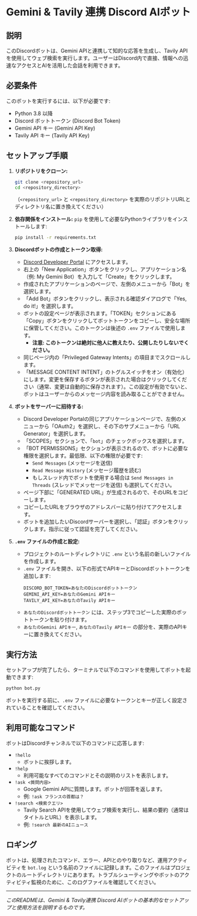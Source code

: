 # Gemini & Tavily 連携 Discord AIボット

## 説明
このDiscordボットは、Gemini APIと連携して知的な応答を生成し、Tavily APIを使用してウェブ検索を実行します。ユーザーはDiscord内で直接、情報への迅速なアクセスとAIを活用した会話を利用できます。

## 必要条件
このボットを実行するには、以下が必要です:
- Python 3.8 以降
- Discord ボットトークン (Discord Bot Token)
- Gemini API キー (Gemini API Key)
- Tavily API キー (Tavily API Key)

## セットアップ手順

1.  **リポジトリをクローン:**
    ```bash
    git clone <repository_url>
    cd <repository_directory>
    ```
    （`<repository_url>` と `<repository_directory>` を実際のリポジトリURLとディレクトリ名に置き換えてください）

2.  **依存関係をインストール:**
    `pip` を使用して必要なPythonライブラリをインストールします:
    ```bash
    pip install -r requirements.txt
    ```

3.  **Discordボットの作成とトークン取得:**
    -   [Discord Developer Portal](https://discord.com/developers/applications) にアクセスします。
    -   右上の「New Application」ボタンをクリックし、アプリケーション名（例: My Gemini Bot）を入力して「Create」をクリックします。
    -   作成されたアプリケーションのページで、左側のメニューから「Bot」を選択します。
    -   「Add Bot」ボタンをクリックし、表示される確認ダイアログで「Yes, do it!」を選択します。
    -   ボットの設定ページが表示されます。「TOKEN」セクションにある「Copy」ボタンをクリックしてボットトークンをコピーし、安全な場所に保管してください。このトークンは後述の `.env` ファイルで使用します。
        -   **注意: このトークンは絶対に他人に教えたり、公開したりしないでください。**
    -   同じページ内の「Privileged Gateway Intents」の項目までスクロールします。
    -   「MESSAGE CONTENT INTENT」のトグルスイッチをオン（有効化）にします。変更を保存するボタンが表示された場合はクリックしてください（通常、変更は自動的に保存されます）。この設定が有効でないと、ボットはユーザーからのメッセージ内容を読み取ることができません。

4.  **ボットをサーバーに招待する:**
    -   Discord Developer Portalの同じアプリケーションページで、左側のメニューから「OAuth2」を選択し、その下のサブメニューから「URL Generator」を選択します。
    -   「SCOPES」セクションで、「`bot`」のチェックボックスを選択します。
    -   「BOT PERMISSIONS」セクションが表示されるので、ボットに必要な権限を選択します。最低限、以下の権限が必要です:
        -   `Send Messages` (メッセージを送信)
        -   `Read Message History` (メッセージ履歴を読む)
        -   もしスレッド内でボットを使用する場合は `Send Messages in Threads` (スレッドでメッセージを送信) も選択してください。
    -   ページ下部に「GENERATED URL」が生成されるので、そのURLをコピーします。
    -   コピーしたURLをブラウザのアドレスバーに貼り付けてアクセスします。
    -   ボットを追加したいDiscordサーバーを選択し、「認証」ボタンをクリックします。指示に従って認証を完了してください。

5.  **`.env` ファイルの作成と設定:**
    -   プロジェクトのルートディレクトリに `.env` という名前の新しいファイルを作成します。
    -   `.env` ファイルを開き、以下の形式でAPIキーとDiscordボットトークンを追加します:
        ```env
        DISCORD_BOT_TOKEN=あなたのDiscordボットトークン
        GEMINI_API_KEY=あなたのGemini APIキー
        TAVILY_API_KEY=あなたのTavily APIキー
        ```
    -   `あなたのDiscordボットトークン` には、ステップ3でコピーした実際のボットトークンを貼り付けます。
    -   `あなたのGemini APIキー`, `あなたのTavily APIキー` の部分を、実際のAPIキーに置き換えてください。

## 実行方法

セットアップが完了したら、ターミナルで以下のコマンドを使用してボットを起動できます:
```bash
python bot.py
```
ボットを実行する前に、`.env` ファイルに必要なトークンとキーが正しく設定されていることを確認してください。

## 利用可能なコマンド

ボットはDiscordチャンネルで以下のコマンドに応答します:

-   `!hello`
    -   ボットに挨拶します。
-   `!help`
    -   利用可能なすべてのコマンドとその説明のリストを表示します。
-   `!ask <質問内容>`
    -   Google Gemini APIに質問します。ボットが回答を返します。
    -   例: `!ask フランスの首都は？`
-   `!search <検索クエリ>`
    -   Tavily Search APIを使用してウェブ検索を実行し、結果の要約（通常はタイトルとURL）を表示します。
    -   例: `!search 最新のAIニュース`

## ロギング

ボットは、処理されたコマンド、エラー、APIとのやり取りなど、運用アクティビティを `bot.log` という名前のファイルに記録します。このファイルはプロジェクトのルートディレクトリにあります。トラブルシューティングやボットのアクティビティ監視のために、このログファイルを確認してください。

---

*このREADMEは、Gemini & Tavily連携 Discord AIボットの基本的なセットアップと使用方法を説明するものです。*
